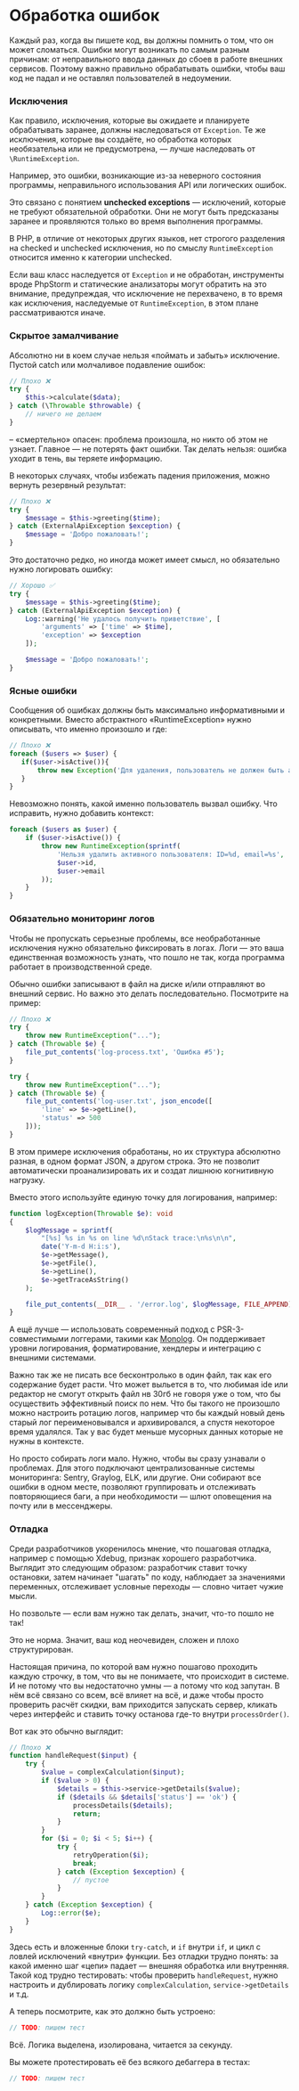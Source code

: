 # Обработка ошибок

Каждый раз, когда вы пишете код, вы должны помнить о том, что он может сломаться. 
Ошибки могут возникать по самым разным причинам: от неправильного ввода данных до сбоев в работе внешних сервисов. 
Поэтому важно правильно обрабатывать ошибки, чтобы ваш код не падал и не оставлял пользователей в недоумении.

### Исключения

Как правило, исключения, которые вы ожидаете и планируете обрабатывать заранее, должны наследоваться от `Exception`.
Те же исключения, которые вы создаёте, но обработка которых необязательна или не предусмотрена, — лучше наследовать от
`\RuntimeException`.

Например, это ошибки, возникающие из-за неверного состояния программы, неправильного использования API или логических
ошибок.

Это связано с понятием **unchecked exceptions** — исключений, которые не требуют обязательной обработки.
Они не могут быть предсказаны заранее и проявляются только во время выполнения программы.

В PHP, в отличие от некоторых других языков, нет строгого разделения на checked и unchecked исключения,
но по смыслу `RuntimeException` относится именно к категории unchecked.

Если ваш класс наследуется от `Exception` и не обработан, инструменты вроде PhpStorm и статические анализаторы могут
обратить на это внимание,
предупреждая, что исключение не перехвачено, в то время как исключения, наследуемые от `RuntimeException`, в этом плане
рассматриваются иначе.

### Скрытое замалчивание
Абсолютно ни в коем случае нельзя «поймать и забыть» исключение.
Пустой catch или молчаливое подавление ошибок:

```php
// Плохо ❌
try {
    $this->calculate($data);
} catch (\Throwable $throwable) {
    // ничего не делаем
}
```
– «смертельно» опасен: проблема произошла, но никто об этом не узнает. 
Главное — не потерять факт ошибки. Так делать нельзя: ошибка уходит в тень, вы теряете информацию.


В некоторых случаях, чтобы избежать падения приложения, можно вернуть резервный результат:
```php
// Плохо ❌
try {
    $message = $this->greeting($time);
} catch (ExternalApiException $exception) {
    $message = 'Добро пожаловать!';
}
```

Это достаточно редко, но иногда может имеет смысл, но обязательно нужно логировать ошибку:

```php
// Хорошо ✅
try {
    $message = $this->greeting($time);
} catch (ExternalApiException $exception) {
    Log::warning('Не удалось получить приветствие', [
        'arguments' => ['time' => $time],
        'exception' => $exception
    ]);

    $message = 'Добро пожаловать!';
}
```

### Ясные ошибки 

Сообщения об ошибках должны быть максимально информативными и конкретными.
Вместо абстрактного «RuntimeException» нужно описывать, что именно произошло и где:


```php
// Плохо ❌
foreach ($users => $user) {
   if($user->isActive()){
       throw new Exception('Для удаления, пользователь не должен быть активным');
   }
}
```

Невозможно понять, какой именно пользователь вызвал ошибку. 
Что исправить, нужно добавить контекст:

```php
foreach ($users as $user) {
    if ($user->isActive()) {
        throw new RuntimeException(sprintf(
            'Нельзя удалить активного пользователя: ID=%d, email=%s',
            $user->id,
            $user->email
        ));
    }
}
```

### Обязательно мониторинг логов

Чтобы не пропускать серьезные проблемы, все необработанные исключения нужно обязательно фиксировать в логах.
Логи — это ваша единственная возможность узнать, что пошло не так, когда программа работает в производственной среде.

Обычно ошибки записывают в файл на диске и/или отправляют во внешний сервис. Но важно это делать последовательно.
Посмотрите на пример:

```php
// Плохо ❌
try {
    throw new RuntimeException("...");
} catch (Throwable $e) {
    file_put_contents('log-process.txt', 'Ошибка #5');
}

try {
    throw new RuntimeException("...");
} catch (Throwable $e) {
    file_put_contents('log-user.txt', json_encode([
        'line' => $e->getLine(),
        'status' => 500
    ]));
}
```


В этом примере исключения обработаны, но их структура абсюлютно разная, в одном формат JSON, а другом строка.
Это не позволит автоматически проанализировать их и создат лишнюю когнитивную нагрузку.

Вместо этого используйте единую точку для логирования, например:
```php
function logException(Throwable $e): void
{
    $logMessage = sprintf(
        "[%s] %s in %s on line %d\nStack trace:\n%s\n\n",
        date('Y-m-d H:i:s'),
        $e->getMessage(),
        $e->getFile(),
        $e->getLine(),
        $e->getTraceAsString()
    );

    file_put_contents(__DIR__ . '/error.log', $logMessage, FILE_APPEND);
}
```

А ещё лучше — использовать современный подход с PSR-3-совместимыми логгерами, такими как [Monolog](https://github.com/Seldaek/monolog).
Он поддерживает уровни логирования, форматирование, хендлеры и интеграцию с внешними системами.

Важно так же не писать все бесконтролько в один файл, так как его содержание будет расти.
Что может выльется в то, что любимая ide или редактор не смогут открыть файл нв 30гб
не говоря уже о том, что бы осуществить эффективный поиск по нем. 
Что бы такого не произошло можно настроить ротацию логов, например что бы каждый новый день старый лог переименовывался и  архивировался, а спустя некоторое время удалялся.
Так у вас будет меньше мусорных данных которые не нужны в контексте.

Но просто собирать логи мало. Нужно, чтобы вы сразу узнавали о проблемах. 
Для этого подключают централизованные системы мониторинга: Sentry, Graylog, ELK, или другие. 
Они собирают все ошибки в одном месте, позволяют группировать и отслеживать повторяющиеся баги, а при необходимости — шлют оповещения на почту или в мессенджеры.

### Отладка

Среди разработчиков укоренилось мнение, что пошаговая отладка, например с помощью Xdebug, признак хорошего разработчика. Выглядит это следующим образом: разработчик ставит точку остановки, затем начинает "шагать" по коду, наблюдает за значениями переменных, отслеживает условные переходы — словно читает чужие мысли.

Но позвольте — если вам нужно так делать, значит, что-то пошло не так!

Это не норма. Значит, ваш код неочевиден, сложен и плохо структурирован.

Настоящая причина, по которой вам нужно пошагово проходить каждую строчку, в том, что вы не понимаете, что происходит в системе. 
И не потому что вы недостаточно умны — а потому что код запутан. В нём всё связано со всем, всё влияет на всё, и даже чтобы просто проверить расчёт скидки, вам приходится запускать сервер, кликать через интерфейс и ставить точку останова где-то внутри `processOrder()`.

Вот как это обычно выглядит:

```php
// Плохо ❌
function handleRequest($input) {
    try {
        $value = complexCalculation($input);
        if ($value > 0) {
            $details = $this->service->getDetails($value);
            if ($details && $details['status'] == 'ok') {
                processDetails($details);
                return;
            }
        }
        for ($i = 0; $i < 5; $i++) {
            try {
                retryOperation($i);
                break;
            } catch (Exception $exception) {
                // пустое
            }
        }
    } catch (Exception $exception) {
        Log::error($e);
    }
}
```

Здесь есть и вложенные блоки `try-catch`, и `if` внутри `if`, и цикл с ловлей исключений «внутри» функции.
Без отладки трудно понять: за какой именно шаг «цепи» падает — внешняя обработка или внутренняя. Такой код трудно тестировать: чтобы проверить `handleRequest`, нужно настроить и дублировать логику `complexCalculation`, `service->getDetails` и т.д.


А теперь посмотрите, как это должно быть устроено:

```php
// TODO: пишем тест
```

Всё. Логика выделена, изолирована, читается за секунду.

Вы можете протестировать её без всякого дебаггера в тестах:

```php
// TODO: пишем тест
```

